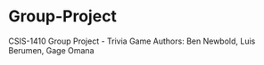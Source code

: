 # Group-Project
CSIS-1410 Group Project - Trivia Game
Authors: Ben Newbold, Luis Berumen, Gage Omana
